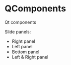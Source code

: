 QComponents
===========

Qt components

Slide panels:
* Right panel
* Left panel
* Bottom panel
* Left & Right panel
